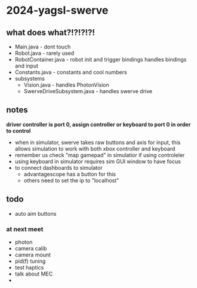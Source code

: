 # 2024-yagsl-swerve

## what does what?!?!?!?!

- Main.java - dont touch
- Robot.java - rarely used
- RobotContainer.java - robot init and trigger bindings
handles bindings and input
- Constants.java - constants and cool numbers
- subsystems
    - Vision.java - handles PhotonVision
    - SwerveDriveSubsystem.java - handles swerve drive

## notes

**driver controller is port 0, assign controller or keyboard to port 0 in order to control**

 - when in simulator, swerve takes raw buttons and axis for input, this allows simulation to work with both xbox controller and keyboard
 - remember us check "map gamepad" in simulatior if using controleler
 - using keyboard in simulator requires sim GUI window to have focus
 - to connect dashboards to simulator
    - advantagescope has a button for this
    - others need to set the ip to "localhost"


## todo
 - auto aim buttons
 ### at next meet
 - photon
 - camera calib
 - camera mount
 - pid(f) tuning
 - test haptics
 - talk about MEC
 - 